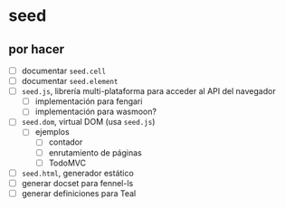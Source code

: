 # seed

## por hacer

- [ ] documentar `seed.cell`
- [ ] documentar `seed.element`
- [ ] `seed.js`, librería multi-plataforma para acceder al API del navegador
  - [ ] implementación para fengari
  - [ ] implementación para wasmoon?
- [ ] `seed.dom`, virtual DOM (usa `seed.js`)
  - [ ] ejemplos
    - [ ] contador
    - [ ] enrutamiento de páginas
    - [ ] TodoMVC
- [ ] `seed.html`, generador estático
- [ ] generar docset para fennel-ls
- [ ] generar definiciones para Teal
